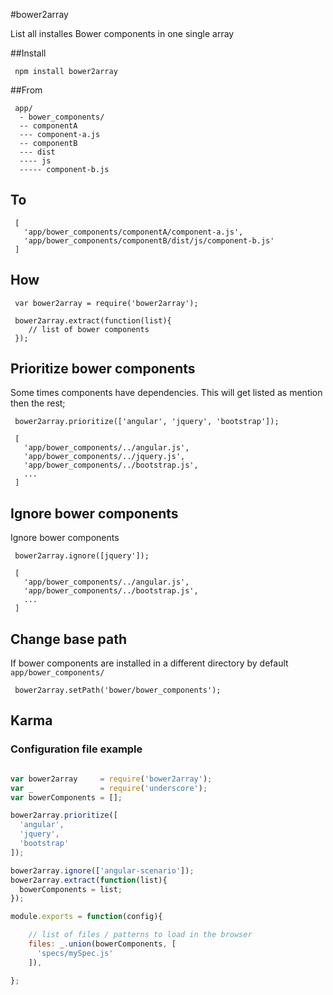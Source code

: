 #bower2array

List all installes Bower components in one single array

##Install

     npm install bower2array

##From

     app/
      - bower_components/
      -- componentA
      --- component-a.js
      -- componentB
      --- dist
      ---- js
      ----- component-b.js


## To

     [
       'app/bower_components/componentA/component-a.js',
       'app/bower_components/componentB/dist/js/component-b.js'
     ]

## How

     var bower2array = require('bower2array');

     bower2array.extract(function(list){
        // list of bower components
     });

## Prioritize bower components

Some times components have dependencies. This will get listed as mention then the rest;

     bower2array.prioritize(['angular', 'jquery', 'bootstrap']);

     [
       'app/bower_components/../angular.js',
       'app/bower_components/../jquery.js',
       'app/bower_components/../bootstrap.js',
       ...
     ]

## Ignore bower components

Ignore bower components

     bower2array.ignore([jquery']);

     [
       'app/bower_components/../angular.js',
       'app/bower_components/../bootstrap.js',
       ...
     ]

## Change base path

If bower components are installed in a different directory by default `app/bower_components/`

     bower2array.setPath('bower/bower_components');

## Karma

### Configuration file example

```javascript

var bower2array     = require('bower2array');
var _               = require('underscore');
var bowerComponents = [];

bower2array.prioritize([
  'angular',
  'jquery',
  'bootstrap'
]);

bower2array.ignore(['angular-scenario']);
bower2array.extract(function(list){
  bowerComponents = list;
});

module.exports = function(config){

    // list of files / patterns to load in the browser
    files: _.union(bowerComponents, [
      'specs/mySpec.js'
    ]),

};

```
